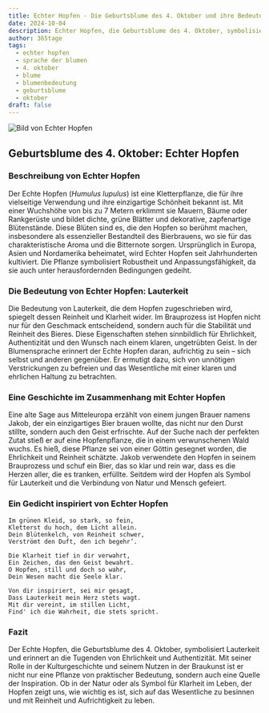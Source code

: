 ```yaml
---
title: Echter Hopfen - Die Geburtsblume des 4. Oktober und ihre Bedeutung
date: 2024-10-04
description: Echter Hopfen, die Geburtsblume des 4. Oktober, symbolisiert Lauterkeit. Erfahre mehr über ihre Geschichte, Bedeutung und Symbolik in der Sprache der Blumen.
author: 365tage
tags:
  - echter hopfen
  - sprache der blumen
  - 4. oktober
  - blume
  - blumenbedeutung
  - geburtsblume
  - oktober
draft: false
---
```


![Bild von Echter Hopfen](https://cdn.pixabay.com/photo/2014/08/04/18/12/hop-vines-409870_1280.jpg#center)


## Geburtsblume des 4. Oktober: Echter Hopfen

### Beschreibung von Echter Hopfen

Der Echte Hopfen (_Humulus lupulus_) ist eine Kletterpflanze, die für ihre vielseitige Verwendung und ihre einzigartige Schönheit bekannt ist. Mit einer Wuchshöhe von bis zu 7 Metern erklimmt sie Mauern, Bäume oder Rankgerüste und bildet dichte, grüne Blätter und dekorative, zapfenartige Blütenstände. Diese Blüten sind es, die den Hopfen so berühmt machen, insbesondere als essenzieller Bestandteil des Bierbrauens, wo sie für das charakteristische Aroma und die Bitternote sorgen. Ursprünglich in Europa, Asien und Nordamerika beheimatet, wird Echter Hopfen seit Jahrhunderten kultiviert. Die Pflanze symbolisiert Robustheit und Anpassungsfähigkeit, da sie auch unter herausfordernden Bedingungen gedeiht.

### Die Bedeutung von Echter Hopfen: Lauterkeit

Die Bedeutung von Lauterkeit, die dem Hopfen zugeschrieben wird, spiegelt dessen Reinheit und Klarheit wider. Im Brauprozess ist Hopfen nicht nur für den Geschmack entscheidend, sondern auch für die Stabilität und Reinheit des Bieres. Diese Eigenschaften stehen sinnbildlich für Ehrlichkeit, Authentizität und den Wunsch nach einem klaren, ungetrübten Geist. In der Blumensprache erinnert der Echte Hopfen daran, aufrichtig zu sein – sich selbst und anderen gegenüber. Er ermutigt dazu, sich von unnötigen Verstrickungen zu befreien und das Wesentliche mit einer klaren und ehrlichen Haltung zu betrachten.

### Eine Geschichte im Zusammenhang mit Echter Hopfen

Eine alte Sage aus Mitteleuropa erzählt von einem jungen Brauer namens Jakob, der ein einzigartiges Bier brauen wollte, das nicht nur den Durst stillte, sondern auch den Geist erfrischte. Auf der Suche nach der perfekten Zutat stieß er auf eine Hopfenpflanze, die in einem verwunschenen Wald wuchs. Es hieß, diese Pflanze sei von einer Göttin gesegnet worden, die Ehrlichkeit und Reinheit schätzte. Jakob verwendete den Hopfen in seinem Brauprozess und schuf ein Bier, das so klar und rein war, dass es die Herzen aller, die es tranken, erfüllte. Seitdem wird der Hopfen als Symbol für Lauterkeit und die Verbindung von Natur und Mensch gefeiert.

### Ein Gedicht inspiriert von Echter Hopfen

```
Im grünen Kleid, so stark, so fein,  
Kletterst du hoch, dem Licht allein.  
Dein Blütenkelch, von Reinheit schwer,  
Verströmt den Duft, den ich begehr’.  

Die Klarheit tief in dir verwahrt,  
Ein Zeichen, das den Geist bewahrt.  
O Hopfen, still und doch so wahr,  
Dein Wesen macht die Seele klar.  

Von dir inspiriert, sei mir gesagt,  
Dass Lauterkeit mein Herz stets wagt.  
Mit dir vereint, im stillen Licht,  
Find' ich die Wahrheit, die stets spricht.  
```

### Fazit

Der Echte Hopfen, die Geburtsblume des 4. Oktober, symbolisiert Lauterkeit und erinnert an die Tugenden von Ehrlichkeit und Authentizität. Mit seiner Rolle in der Kulturgeschichte und seinem Nutzen in der Braukunst ist er nicht nur eine Pflanze von praktischer Bedeutung, sondern auch eine Quelle der Inspiration. Ob in der Natur oder als Symbol für Klarheit im Leben, der Hopfen zeigt uns, wie wichtig es ist, sich auf das Wesentliche zu besinnen und mit Reinheit und Aufrichtigkeit zu leben.